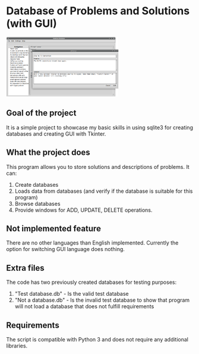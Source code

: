# Database of Problems and Solutions (with GUI)
<img src="https://github.com/shameless-code/shameless-code/blob/main/images/Database%20of%20Problems%20and%20Solutions%20(with%20GUI).png?raw=true" width="60%" height="60%">

## Goal of the project
It is a simple project to showcase my basic skills in using sqlite3 for creating databases and creating GUI with Tkinter.
## What the project does
This program allows you to store solutions and descriptions of problems.
It can:
1. Create databases
2. Loads data from databases (and verify if the database is suitable for this program) 
3. Browse databases
4. Provide windows for ADD, UPDATE, DELETE operations.
## Not implemented feature
There are no other languages than English implemented. Currently the option for switching GUI language does nothing.
## Extra files
The code has two previously created databases for testing purposes:
1. "Test database.db" - Is the valid test database
2. "Not a database.db" - Is the invalid test database to show that program will not load a database that does not fulfill requirements
## Requirements
The script is compatible with Python 3 and does not require any additional libraries.
